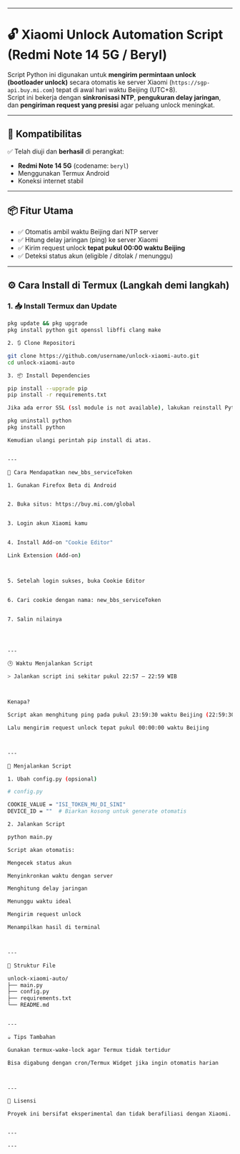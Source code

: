 
---

# 🔓 Xiaomi Unlock Automation Script (Redmi Note 14 5G / Beryl)

Script Python ini digunakan untuk **mengirim permintaan unlock (bootloader unlock)** secara otomatis ke server Xiaomi (`https://sgp-api.buy.mi.com`) tepat di awal hari waktu Beijing (UTC+8).  
Script ini bekerja dengan **sinkronisasi NTP**, **pengukuran delay jaringan**, dan **pengiriman request yang presisi** agar peluang unlock meningkat.

---

## 📱 Kompatibilitas
✅ Telah diuji dan **berhasil** di perangkat:
- **Redmi Note 14 5G** (codename: `beryl`)
- Menggunakan Termux Android
- Koneksi internet stabil

---

## 📦 Fitur Utama

- ✅ Otomatis ambil waktu Beijing dari NTP server
- ✅ Hitung delay jaringan (ping) ke server Xiaomi
- ✅ Kirim request unlock **tepat pukul 00:00 waktu Beijing**
- ✅ Deteksi status akun (eligible / ditolak / menunggu)

---

## ⚙️ Cara Install di Termux (Langkah demi langkah)

### 1. 📥 Install Termux dan Update
```bash
pkg update && pkg upgrade
pkg install python git openssl libffi clang make

2. 🔃 Clone Repositori

git clone https://github.com/username/unlock-xiaomi-auto.git
cd unlock-xiaomi-auto

3. 📦 Install Dependencies

pip install --upgrade pip
pip install -r requirements.txt

Jika ada error SSL (ssl module is not available), lakukan reinstall Python:

pkg uninstall python
pkg install python

Kemudian ulangi perintah pip install di atas.


---

🔐 Cara Mendapatkan new_bbs_serviceToken

1. Gunakan Firefox Beta di Android


2. Buka situs: https://buy.mi.com/global


3. Login akun Xiaomi kamu


4. Install Add-on "Cookie Editor"

Link Extension (Add-on)



5. Setelah login sukses, buka Cookie Editor


6. Cari cookie dengan nama: new_bbs_serviceToken


7. Salin nilainya




---

🕒 Waktu Menjalankan Script

> Jalankan script ini sekitar pukul 22:57 – 22:59 WIB



Kenapa?

Script akan menghitung ping pada pukul 23:59:30 waktu Beijing (22:59:30 WIB)

Lalu mengirim request unlock tepat pukul 00:00:00 waktu Beijing



---

🚀 Menjalankan Script

1. Ubah config.py (opsional)

# config.py

COOKIE_VALUE = "ISI_TOKEN_MU_DI_SINI"
DEVICE_ID = ""  # Biarkan kosong untuk generate otomatis

2. Jalankan Script

python main.py

Script akan otomatis:

Mengecek status akun

Menyinkronkan waktu dengan server

Menghitung delay jaringan

Menunggu waktu ideal

Mengirim request unlock

Menampilkan hasil di terminal



---

📁 Struktur File

unlock-xiaomi-auto/
├── main.py
├── config.py
├── requirements.txt
└── README.md


---

☕ Tips Tambahan

Gunakan termux-wake-lock agar Termux tidak tertidur

Bisa digabung dengan cron/Termux Widget jika ingin otomatis harian



---

📜 Lisensi

Proyek ini bersifat eksperimental dan tidak berafiliasi dengan Xiaomi. Gunakan dengan risiko sendiri.


---

---


